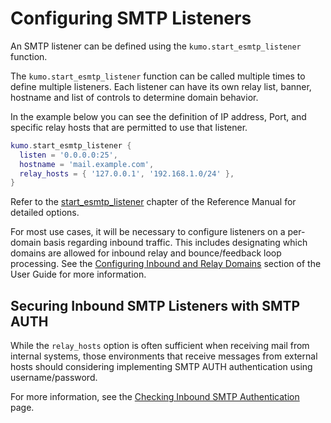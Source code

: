 # Configuring SMTP Listeners

An SMTP listener can be defined using the `kumo.start_esmtp_listener` function.

The `kumo.start_esmtp_listener` function can be called multiple times to define
multiple listeners. Each listener can have its own relay list, banner, hostname
and list of controls to determine domain behavior.

In the example below you can see the definition of IP address, Port, and
specific relay hosts that are permitted to use that listener.

```lua
kumo.start_esmtp_listener {
  listen = '0.0.0.0:25',
  hostname = 'mail.example.com',
  relay_hosts = { '127.0.0.1', '192.168.1.0/24' },
}
```

Refer to the
[start_esmtp_listener](../../reference/kumo/start_esmtp_listener/index.md) chapter of
the Reference Manual for detailed options.

For most use cases, it will be necessary to configure listeners on a per-domain
basis regarding inbound traffic. This includes designating which domains are
allowed for inbound relay and bounce/feedback loop processing. See the
[Configuring Inbound and Relay Domains](domains.md) section of the User Guide
for more information.

## Securing Inbound SMTP Listeners with SMTP AUTH

While the `relay_hosts` option is often sufficient when receiving mail from
internal systems, those environments that receive messages from external hosts
should considering implementing SMTP AUTH authentication using
username/password.

For more information, see the [Checking Inbound SMTP
Authentication](../policy/inbound_auth.md) page.
